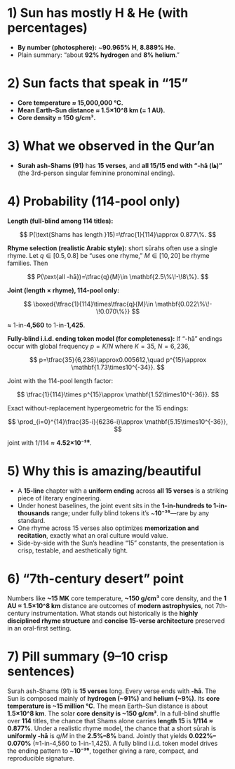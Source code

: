 # 1) Sun has mostly H & He (with percentages)

- **By number (photosphere):** \~**90.965% H**, **8.889% He**.
- Plain summary: “about **92% hydrogen** and **8% helium**.”

# 2) Sun facts that speak in “15”

- **Core temperature ≈ 15,000,000 °C.**
- **Mean Earth–Sun distance ≈ 1.5×10^8 km (= 1 AU).**
- **Core density ≈ 150 g/cm³.**

# 3) What we observed in the Qur’an

- **Surah ash-Shams (91)** has **15 verses**, and **all 15/15 end with “-hā (ها)”** (the 3rd-person singular feminine pronominal ending).

# 4) Probability (114-pool only)

**Length (full-blind among 114 titles):**

$$
P(\text{Shams has length }15)=\tfrac{1}{114}\approx 0.877\%.
$$

**Rhyme selection (realistic Arabic style):** short sūrahs often use a single rhyme.
Let $q\in[0.5,0.8]$ be “uses one rhyme,” $M\in[10,20]$ be rhyme families. Then

$$
P(\text{all -hā})=\tfrac{q}{M}\in \mathbf{2.5\%\!-\!8\%}.
$$

**Joint (length × rhyme), 114-pool only:**

$$
\boxed{\tfrac{1}{114}\times\tfrac{q}{M}\in \mathbf{0.022\%\!-\!0.070\%}}
$$

≈ 1-in-**4,560** to 1-in-**1,425**.

**Fully-blind i.i.d. ending token model (for completeness):**
If “-hā” endings occur with global frequency $p=K/N$ where $K=35$, $N=6,236$,

$$
p=\tfrac{35}{6,236}\approx0.005612,\quad p^{15}\approx \mathbf{1.73\times10^{-34}}.
$$

Joint with the 114-pool length factor:

$$
\tfrac{1}{114}\times p^{15}\approx \mathbf{1.52\times10^{-36}}.
$$

Exact without-replacement hypergeometric for the 15 endings:

$$
\prod_{i=0}^{14}\frac{35-i}{6236-i}\approx \mathbf{5.15\times10^{-36}},
$$

joint with $1/114$ ≈ **4.52×10⁻³⁸**.

# 5) Why this is amazing/beautiful

- A **15-line** chapter with a **uniform ending** across **all 15 verses** is a striking piece of literary engineering.
- Under honest baselines, the joint event sits in the **1-in-hundreds to 1-in-thousands** range; under fully blind tokens it’s \~**10⁻³⁶**—rare by any standard.
- One rhyme across 15 verses also optimizes **memorization and recitation**, exactly what an oral culture would value.
- Side-by-side with the Sun’s headline “15” constants, the presentation is crisp, testable, and aesthetically tight.

# 6) “7th-century desert” point

Numbers like **\~15 MK** core temperature, **\~150 g/cm³** core density, and the **1 AU ≈ 1.5×10^8 km** distance are outcomes of **modern astrophysics**, not 7th-century instrumentation. What stands out historically is the **highly disciplined rhyme structure** and **concise 15-verse architecture** preserved in an oral-first setting.

# 7) Pill summary (9–10 crisp sentences)

Surah ash-Shams (91) is **15 verses** long. Every verse ends with **-hā**. The Sun is composed mainly of **hydrogen (\~91%)** and **helium (\~9%)**. Its **core temperature is \~15 million °C**. The mean Earth–Sun distance is about **1.5×10^8 km**. The solar **core density is \~150 g/cm³**. In a full-blind shuffle over **114** titles, the chance that Shams alone carries **length 15** is **1/114 ≈ 0.877%**. Under a realistic rhyme model, the chance that a short sūrah is **uniformly -hā** is $q/M$ in the **2.5%–8%** band. Jointly that yields **0.022%–0.070%** (≈1-in-4,560 to 1-in-1,425). A fully blind i.i.d. token model drives the ending pattern to \~**10⁻³⁶**, together giving a rare, compact, and reproducible signature.
